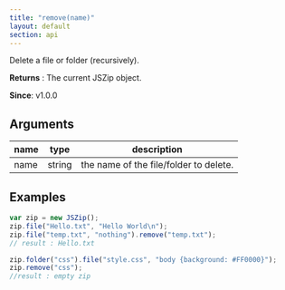 ```yaml
---
title: "remove(name)"
layout: default
section: api
---
```


Delete a file or folder (recursively).

__Returns__ : The current JSZip object.

__Since__: v1.0.0

## Arguments

name | type   | description
-----|--------|------------
name | string | the name of the file/folder to delete.

## Examples

```js
var zip = new JSZip();
zip.file("Hello.txt", "Hello World\n");
zip.file("temp.txt", "nothing").remove("temp.txt");
// result : Hello.txt

zip.folder("css").file("style.css", "body {background: #FF0000}");
zip.remove("css");
//result : empty zip
```


